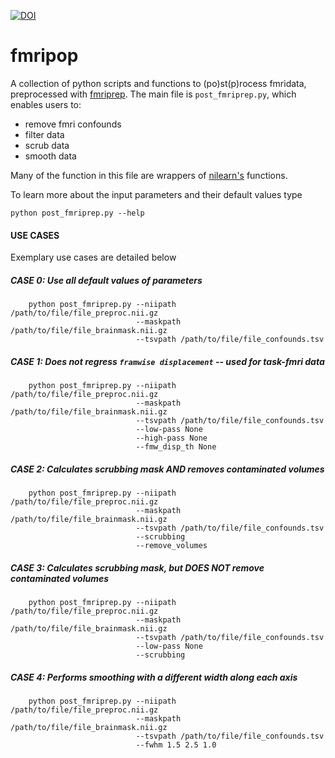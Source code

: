 

[![DOI](https://zenodo.org/badge/186916000.svg)](https://zenodo.org/badge/latestdoi/186916000)


# fmripop
A collection of python scripts and functions to (po)st(p)rocess fmridata, preprocessed with [fmriprep](https://github.com/poldracklab/fmriprep). 
The main file is `post_fmriprep.py`, which enables users to:

+ remove fmri confounds
+ filter data
+ scrub data
+ smooth data

Many of the function in this file are wrappers of [nilearn's](https://nilearn.github.io/) functions.


To learn more about the input parameters and their default values type


```
python post_fmriprep.py --help
```



#### USE CASES

Exemplary use cases are detailed below

##### CASE 0: Use all default values of parameters

```
    python post_fmriprep.py --niipath /path/to/file/file_preproc.nii.gz
                            --maskpath /path/to/file/file_brainmask.nii.gz
                            --tsvpath /path/to/file/file_confounds.tsv
```

##### CASE 1: Does not regress `framwise displacement` -- used for task-fmri data

```
    python post_fmriprep.py --niipath /path/to/file/file_preproc.nii.gz
                            --maskpath /path/to/file/file_brainmask.nii.gz
                            --tsvpath /path/to/file/file_confounds.tsv
                            --low-pass None 
                            --high-pass None 
                            --fmw_disp_th None
```

##### CASE 2: Calculates scrubbing mask AND removes contaminated volumes

```
    python post_fmriprep.py --niipath /path/to/file/file_preproc.nii.gz
                            --maskpath /path/to/file/file_brainmask.nii.gz
                            --tsvpath /path/to/file/file_confounds.tsv
                            --scrubbing
                            --remove_volumes
```

##### CASE 3: Calculates scrubbing mask, but DOES NOT remove contaminated volumes

```
    python post_fmriprep.py --niipath /path/to/file/file_preproc.nii.gz
                            --maskpath /path/to/file/file_brainmask.nii.gz
                            --tsvpath /path/to/file/file_confounds.tsv
                            --low-pass None 
                            --scrubbing
```

##### CASE 4: Performs smoothing with a different width along each axis 

```
    python post_fmriprep.py --niipath /path/to/file/file_preproc.nii.gz
                            --maskpath /path/to/file/file_brainmask.nii.gz
                            --tsvpath /path/to/file/file_confounds.tsv
                            --fwhm 1.5 2.5 1.0
```
